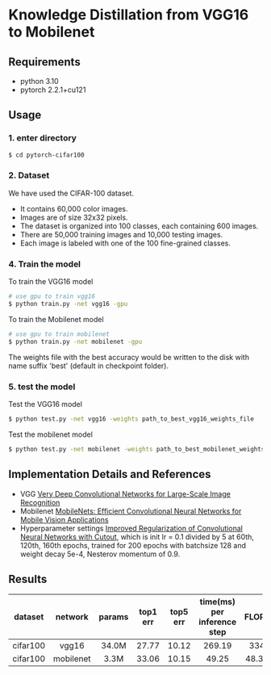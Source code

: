 # Knowledge Distillation from VGG16 to Mobilenet

## Requirements

- python 3.10
- pytorch 2.2.1+cu121

## Usage

### 1. enter directory
```bash
$ cd pytorch-cifar100
```

### 2. Dataset
We have used the CIFAR-100 dataset. 
- It contains 60,000 color images.
- Images are of size 32x32 pixels.
- The dataset is organized into 100 classes, each containing 600 images.
- There are 50,000 training images and 10,000 testing images.
- Each image is labeled with one of the 100 fine-grained classes.

### 4. Train the model
To train the VGG16 model
```bash
# use gpu to train vgg16
$ python train.py -net vgg16 -gpu
```

To train the Mobilenet model
```bash
# use gpu to train mobilenet
$ python train.py -net mobilenet -gpu
```

The weights file with the best accuracy would be written to the disk with name suffix 'best' (default in checkpoint folder).


### 5. test the model
Test the VGG16 model 
```bash
$ python test.py -net vgg16 -weights path_to_best_vgg16_weights_file
```

Test the mobilenet model 
```bash
$ python test.py -net mobilenet -weights path_to_best_mobilenet_weights_file
```

## Implementation Details and References

- VGG [Very Deep Convolutional Networks for Large-Scale Image Recognition](https://arxiv.org/abs/1409.1556v6)
- Mobilenet [MobileNets: Efficient Convolutional Neural Networks for Mobile Vision Applications](https://arxiv.org/abs/1704.04861)
- Hyperparameter settings [Improved Regularization of Convolutional Neural Networks with Cutout](https://arxiv.org/abs/1708.04552v2), which is init lr = 0.1 divided by 5 at 60th, 120th, 160th epochs, trained for 200 epochs with batchsize 128 and weight decay 5e-4, Nesterov momentum of 0.9. 

## Results

|dataset|network|params|top1 err|top5 err|time(ms) per inference step|FLOPs|
|:-----:|:-----:|:----:|:------:|:------:|:-------------:|:--------------:|
|cifar100|vgg16|34.0M|27.77|10.12|269.19|334|
|cifar100|mobilenet|3.3M|33.06|10.15|49.25|48.32|
